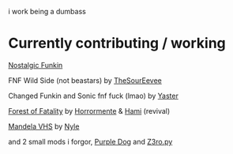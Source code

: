 i work being a dumbass 
# Currently contributing / working
[Nostalgic Funkin](https://github.com/MAZ12211/NostalgicFunkin)

FNF Wild Side (not beastars) by [TheSourEevee](https://twitter.com/SourEevee)

Changed Funkin and Sonic fnf fuck (lmao) by [Yaster](https://twitter.com/YasterWolly)

[Forest of Fatality](https://fridaynightfunking.fandom.com/wiki/FNF:_Forest_of_Fatality) by [Horrormente](https://twitter.com/horrormente) & [Hami](https://twitter.com/V2Drezim) (revival)

[Mandela VHS](https://twitter.com/Mandela_Vhs) by [Nyle](https://twitter.com/Nyle_Animations)

and 2 small mods i forgor, [Purple Dog](https://twitter.com/cachororoxo) and [Z3ro.py](https://twitter.com/zer0pycom)
